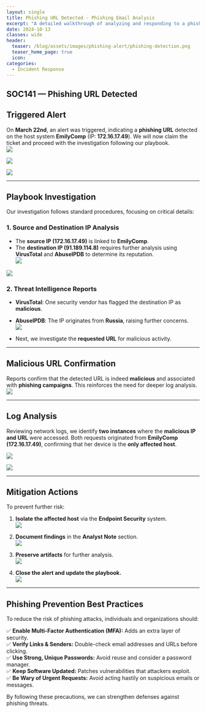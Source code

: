 ```yaml
---
layout: single
title: Phishing URL Detected - Phishing Email Analysis
excerpt: "A detailed walkthrough of analyzing and responding to a phishing URL detection alert in a SOC environment from Let's Defend."
date: 2024-10-13
classes: wide
header:
  teaser: /blog/assets/images/phishing-alert/phishing-detection.png
  teaser_home_page: true
  icon: 
categories:
  - Incident Response
---
```


## SOC141 — Phishing URL Detected

## **Triggered Alert**  
On **March 22nd**, an alert was triggered, indicating a **phishing URL** detected on the host system **EmilyComp** (IP: **172.16.17.49**). We will now claim the ticket and proceed with the investigation following our playbook.  
![](../assets/images/phishing-url-detected/1.png)

![](../assets/images/phishing-url-detected/2.png)

![](../assets/images/phishing-url-detected/3.png)

---

## **Playbook Investigation**  
Our investigation follows standard procedures, focusing on critical details:  

### **1. Source and Destination IP Analysis**  
- The **source IP (172.16.17.49)** is linked to **EmilyComp**.  
- The **destination IP (91.189.114.8)** requires further analysis using **VirusTotal** and **AbuseIPDB** to determine its reputation.  
![](../assets/images/phishing-url-detected/4.png)

![](../assets/images/phishing-url-detected/5.png)


### **2. Threat Intelligence Reports**  
- **VirusTotal**: One security vendor has flagged the destination IP as **malicious**.  
- **AbuseIPDB**: The IP originates from **Russia**, raising further concerns.  
![](../assets/images/phishing-url-detected/6.png)

- Next, we investigate the **requested URL** for malicious activity.  
---

## **Malicious URL Confirmation**  
Reports confirm that the detected URL is indeed **malicious** and associated with **phishing campaigns**. This reinforces the need for deeper log analysis.  
![](../assets/images/phishing-url-detected/7.png)

---

## **Log Analysis**  
Reviewing network logs, we identify **two instances** where the **malicious IP and URL** were accessed. Both requests originated from **EmilyComp (172.16.17.49)**, confirming that her device is the **only affected host**.  

![](../assets/images/phishing-url-detected/8.png)

![](../assets/images/phishing-url-detected/9.png)

---

## **Mitigation Actions**  
To prevent further risk:  
1. **Isolate the affected host** via the **Endpoint Security** system.  
![](../assets/images/phishing-url-detected/10.png)

2. **Document findings** in the **Analyst Note** section.  
![](../assets/images/phishing-url-detected/11.png)

3. **Preserve artifacts** for further analysis.  
![](../assets/images/phishing-url-detected/12.png)

4. **Close the alert and update the playbook.**  
![](../assets/images/phishing-url-detected/13.png)

---

## **Phishing Prevention Best Practices**  
To reduce the risk of phishing attacks, individuals and organizations should:  

✅ **Enable Multi-Factor Authentication (MFA):** Adds an extra layer of security.  
✅ **Verify Links & Senders:** Double-check email addresses and URLs before clicking.  
✅ **Use Strong, Unique Passwords:** Avoid reuse and consider a password manager.  
✅ **Keep Software Updated:** Patches vulnerabilities that attackers exploit.  
✅ **Be Wary of Urgent Requests:** Avoid acting hastily on suspicious emails or messages.  

By following these precautions, we can strengthen defenses against phishing threats.  
